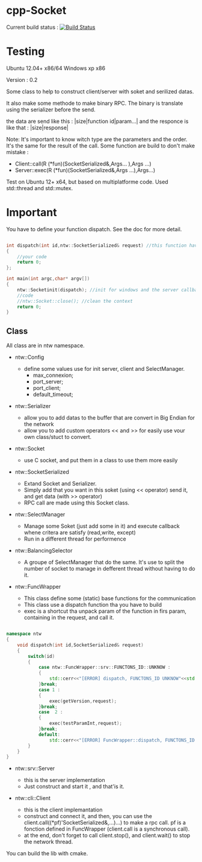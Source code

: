 cpp-Socket
==========

Current build status : 
[![Build Status](https://travis-ci.org/Krozark/cpp-Socket.png?branch=master)](https://travis-ci.org/Krozark/cpp-Socket)

Testing
=======

Ubuntu 12.04+ x86/64
Windows xp x86


Version : 0.2

Some class to help to construct client/server with soket and serilized datas.

It also make some methode to make binary RPC. The binary is translate using the serializer before the send.

the data are send like this :
|size|function id|param...|
and the responce is like that :
|size|response|

Note:
    It's important to know witch type are the parameters and the order.
    It's the same for the result of the call.
    Some function are build to don't make mistake :

* Client::call(R (\*fun)(SocketSerialized&,Args... ),Args ...)
* Server::exec(R (\*fun)(SocketSerialized&,Args ...),Args...)

Test on Ubuntu 12+ x64, but based on multiplatforme code.
Used std::thread and std::mutex.

Important
=========

You have to define your function dispatch. See the doc for more detail.

```C++

int dispatch(int id,ntw::SocketSerialized& request) //this function have to be made for a server, unless it will crash on first request. Not use by clients.
{
    //your code
    return 0;
};

int main(int argc,char* argv[])
{
    ntw::Socketinit(dispatch); //init for windows and the server callback
    //code
    //ntw::Socket::close(); //clean the context
    return 0;
}


```


Class
-----

All class are in ntw namespace.

* ntw::Config
    * define some values use for init server, client and SelectManager.
        * max_connexion;
        * port_server;
        * port_client;
        * default_timeout;

* ntw::Serializer
    * allow you to add datas to the buffer that are convert in Big Endian for the network
    * allow you to add custom operators \<\< and \>\>  for easily use vour own class/stuct to convert.

* ntw::Socket
    * use C socket, and put them in a class to use them more easily

* ntw::SocketSerialized
    * Extand Socket and Serializer.
    * Simply add that you want in this soket (using \<\< operator) send it, and get data (with \>\> operator)
    * RPC call are made using this Socket class.

* ntw::SelectManager
    * Manage some Soket (just add some in it) and execute callback whene critera are satisfy (read,write, except)
    * Run in a different thread for performence

* ntw::BalancingSelector
    * A groupe of SelectManager that do the same. It's use to split the number of socket to manage in defferent thread without having to do it.

* ntw::FuncWrapper
    * This class define some (static) base functions for the communication
    * This class use a dispatch function tha you have to build
    * exec is a shortcut tha unpack param of the function in firs param, containing in the request, and call it.

```C++

namespace ntw
{
    void dispatch(int id,SocketSerialized& request)
    {
        switch(id)
        {
            case ntw::FuncWrapper::srv::FUNCTONS_ID::UNKNOW :
            {
                std::cerr<<"[ERROR] dispatch, FUNCTONS_ID UNKNOW"<<std::endl;
            }break;
            case 1 :
            {
                exec(getVersion,request);
            }break;
            case  2 :
            {
                exec(testParamInt,request);
            }break;
            default:
                std::cerr<<"[ERROR] FuncWrapper::dispatch, FUNCTONS_ID not find: "<<id<<std::endl;
        }
    }
}

```

* ntw::srv::Server
    * this is the server implementation
    * Just construct and start it , and that'is it.

* ntw::cli::Client
    * this is the client implemantation
    * construct and connect it, and then, you can use the client.call((*pf)'SocketSerialized&,...)...) to make a rpc call. pf is a fonction defined in FuncWrapper (client.call is a synchronous call).
    * at the end, don't forget to call client.stop(), and client.wait() to stop the network thread.


You can build the lib with cmake.



